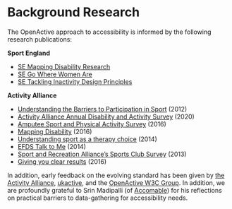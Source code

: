 # Background Research

The OpenActive approach to accessibility is informed by the following research publications:

**Sport England**

* [SE Mapping Disability Research](https://www.sportengland.org/our-work/disability/mapping-disability/)
* [SE Go Where Women Are](https://www.sportengland.org/our-work/women/womens-insight-pack/)
* [SE Tackling Inactivity Design Principles](https://www.sportengland.org/our-work/health-and-inactivity/tackling-inactivity-essential-insight/)

**Activity Alliance**

* [Understanding the Barriers to Participation in Sport](http://www.activityalliance.org.uk/how-we-help/research/1871-understanding-the-barriers-to-participation-in-sport-april-2012) \(2012\)
* [Activity Alliance Annual Disability and Activity Survey](http://www.activityalliance.org.uk/how-we-help/research/5563-activity-alliance-annual-disability-and-activity-survey) \(2020\)
* [Amputee Sport and Physical Activity Survey](http://www.activityalliance.org.uk/how-we-help/research/2665-amputee-sport-and-physical-activity-survey-2016) \(2016\)
* [Mapping Disability](http://www.activityalliance.org.uk/how-we-help/research/1875-mapping-disability-january-2016) \(2016\)
* [Understanding sport as a therapy choice](http://www.activityalliance.org.uk/how-we-help/research/1906-understanding-sport-as-a-therapy-choice-february-2014) \(2014\)
* [EFDS Talk to Me](http://www.activityalliance.org.uk/how-we-help/research/1878-talk-to-me-october-2014) \(2014\)
* [Sport and Recreation Alliance’s Sports Club Survey](http://www.activityalliance.org.uk/how-we-help/research/1909-sport-and-recreation-alliances-sports-club-survey-2013) \(2013\)
* [Giving you clear results](http://www.activityalliance.org.uk/how-we-help/research/1926-giving-you-clear-results-may-2016) \(2016\)

In addition, early feedback on the evolving standard has been given by [the Activity Alliance](http://www.activityalliance.org.uk/), [ukactive](https://www.ukactive.com/), and the [OpenActive W3C Group](https://www.w3.org/community/openactive/). In addition, we are profoundly grateful to Srin Madipalli \(of [Accomable](https://en.wikipedia.org/wiki/Accomable)\) for his reflections on practical barriers to data-gathering for accessibility needs. 

